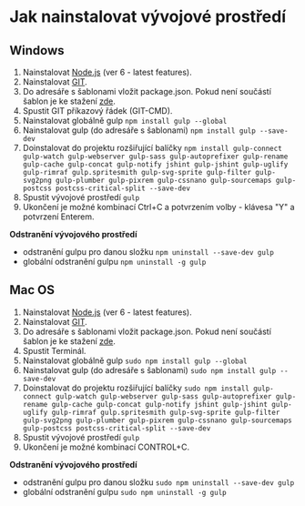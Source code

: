 # Jak nainstalovat vývojové prostředí #
## Windows ##

1. Nainstalovat [Node.js](https://nodejs.org/en/) (ver 6 - latest features).
2. Nainstalovat [GIT](https://git-scm.com/downloads).
3. Do adresáře s šablonami vložit package.json. Pokud není součástí šablon je ke stažení [zde](https://github.com/mirekbenes/vyvojove-prostredi-css/archive/master.zip).
4. Spustit GIT příkazový řádek (GIT-CMD).
5. Nainstalovat globálně gulp `npm install gulp --global`
6. Nainstalovat gulp (do adresáře s šablonami)
`npm install gulp --save-dev`
7. Doinstalovat do projektu rozšiřující balíčky
`npm install gulp-connect gulp-watch gulp-webserver gulp-sass gulp-autoprefixer gulp-rename gulp-cache gulp-concat gulp-notify jshint gulp-jshint gulp-uglify gulp-rimraf gulp.spritesmith gulp-svg-sprite gulp-filter gulp-svg2png gulp-plumber gulp-pixrem gulp-cssnano gulp-sourcemaps gulp-postcss postcss-critical-split --save-dev`
8.	Spustit vývojové prostředí `gulp`
9.	Ukončení je možné kombinací Ctrl+C a potvrzením volby - klávesa "Y" a potvrzení Enterem.

**Odstranění vývojového prostředí**

- odstranění gulpu pro danou složku `npm uninstall --save-dev gulp`
- globální odstranění gulpu `npm uninstall -g gulp`

## Mac OS ##

1. Nainstalovat [Node.js](https://nodejs.org/en/) (ver 6 - latest features).
2. Nainstalovat [GIT](https://git-scm.com/downloads).
3. Do adresáře s šablonami vložit package.json. Pokud není součástí šablon je ke stažení [zde](https://github.com/mirekbenes/vyvojove-prostredi-css/archive/master.zip).
4. Spustit Terminál.
5. Nainstalovat globálně gulp `sudo npm install gulp --global`
6. Nainstalovat gulp (do adresáře s šablonami)
`sudo npm install gulp --save-dev`
7. Doinstalovat do projektu rozšiřující balíčky
`sudo npm install gulp-connect gulp-watch gulp-webserver gulp-sass gulp-autoprefixer gulp-rename gulp-cache gulp-concat gulp-notify jshint gulp-jshint gulp-uglify gulp-rimraf gulp.spritesmith gulp-svg-sprite gulp-filter gulp-svg2png gulp-plumber gulp-pixrem gulp-cssnano gulp-sourcemaps gulp-postcss postcss-critical-split --save-dev`
8.	Spustit vývojové prostředí `gulp`
9.	Ukončení je možné kombinací CONTROL+C.

**Odstranění vývojového prostředí**

- odstranění gulpu pro danou složku `sudo npm uninstall --save-dev gulp`
- globální odstranění gulpu `sudo npm uninstall -g gulp`